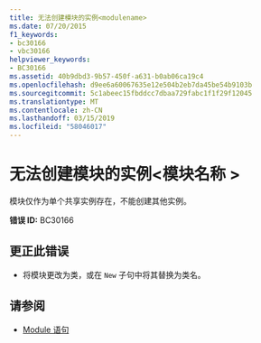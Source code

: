 ```yaml
---
title: 无法创建模块的实例<modulename>
ms.date: 07/20/2015
f1_keywords:
- bc30166
- vbc30166
helpviewer_keywords:
- BC30166
ms.assetid: 40b9dbd3-9b57-450f-a631-b0ab06ca19c4
ms.openlocfilehash: d9ee6a60067635e12e504b2eb7da45be54b9103b
ms.sourcegitcommit: 5c1abeec15fbddcc7dbaa729fabc1f1f29f12045
ms.translationtype: MT
ms.contentlocale: zh-CN
ms.lasthandoff: 03/15/2019
ms.locfileid: "58046017"
---
```

# <a name="cannot-create-an-instance-of-module-modulename"></a>无法创建模块的实例\<模块名称 >
模块仅作为单个共享实例存在，不能创建其他实例。  
  
 **错误 ID:** BC30166  
  
## <a name="to-correct-this-error"></a>更正此错误  
  
-   将模块更改为类，或在 `New` 子句中将其替换为类名。  
  
## <a name="see-also"></a>请参阅

- [Module 语句](../../visual-basic/language-reference/statements/module-statement.md)
